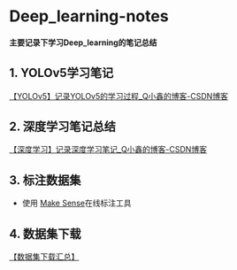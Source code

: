 # Deep_learning-notes
#### 主要记录下学习Deep_learning的笔记总结
## 1. YOLOv5学习笔记
[【YOLOv5】记录YOLOv5的学习过程_Q小鑫的博客-CSDN博客](https://blog.csdn.net/qq_42108414/article/details/128277972)
## 2. 深度学习笔记总结
[​【深度学习】记录深度学习笔记_Q小鑫的博客-CSDN博客](https://blog.csdn.net/qq_42108414/article/details/121610988)
## 3. 标注数据集
- 使用
[Make Sense](https://blog.csdn.net/qq_42108414/article/details/121387827)在线标注工具
## 4. 数据集下载
[【数据集下载汇总】](https://blog.csdn.net/qq_42108414/article/details/127977450)
